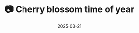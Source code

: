 ---
title: '📷 Cherry blossom time of year'
date: '2025-03-21'
image: 'https://cdn.diblasio.social/static/photos/2025/20250321_125337.jpg'
thumbnail: 'https://cdn.diblasio.social/static/photos/2025/thumbnails/20250321_125337.jpg'
alt_text: "Pink blossoms with reddish leaves on a tree branch against a clear blue sky."
tags:
  - "#Photography"
  - "#Nature"
  - "#SpringBlossoms"
  - "#Bee"
  - "#Flowers"
  - "#MacroPhotography"
  - "#Fujifilm"
  - "#NatureLovers"
  - "#CloseUp"
  - "#Bloom"
  - "#Huizen"
  - "#Netherlands"
description: ''
created_date: '2025-03-21'
location: "Unknown location"
exif_data: "FUJIFILM X-T4 XF100-400mmF4.5-5.6 R LM OIS WR (1/1300 | f/5.6 | ISO 320)"
draft: false
---